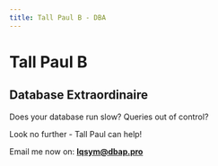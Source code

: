 ```yaml
---
title: Tall Paul B - DBA
---
```


# Tall Paul B
## Database Extraordinaire

Does your database run slow? Queries out of control?

Look no further - Tall Paul can help!

Email me now on: **lqsym@dbap.pro**
